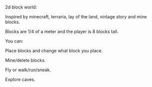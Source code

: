 2d block world:

Inspired by minecraft, terraria, lay of the land, vintage story and mine blocks.

Blocks are 1/4 of a meter and the player is 8 blocks tall.


You can:

Place blocks and change what block you place.

Mine/delete blocks.

Fly or walk/run/sneak.

Explore caves.
